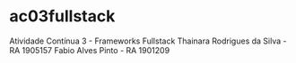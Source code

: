 # ac03fullstack
Atividade Contínua 3 - Frameworks Fullstack
Thainara Rodrigues da Silva - RA 1905157
Fabio Alves Pinto - RA 1901209
